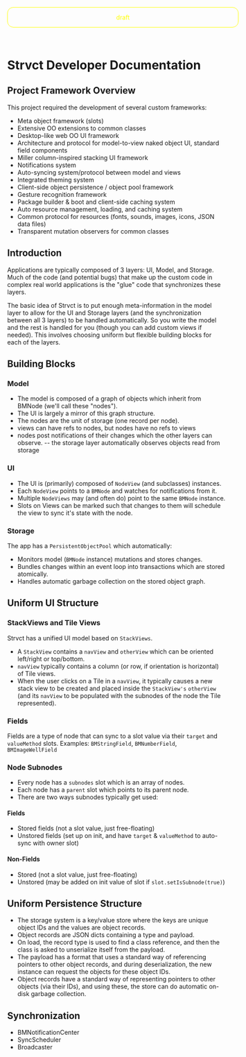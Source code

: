<div style="color: yellow; margin-bottom: 5em; width:100%; text-align: center; border: 1px solid yellow; padding: 1em; border-radius: 1em;">draft</div>

# Strvct Developer Documentation

## Project Framework Overview

This project required the development of several custom frameworks:

- Meta object framework (slots)
- Extensive OO extensions to common classes
- Desktop-like web OO UI framework
- Architecture and protocol for model-to-view naked object UI, standard field components
- Miller column-inspired stacking UI framework
- Notifications system
- Auto-syncing system/protocol between model and views
- Integrated theming system
- Client-side object persistence / object pool framework
- Gesture recognition framework
- Package builder & boot and client-side caching system
- Auto resource management, loading, and caching system
- Common protocol for resources (fonts, sounds, images, icons, JSON data files)
- Transparent mutation observers for common classes

## Introduction

Applications are typically composed of 3 layers: UI, Model, and Storage. Much of the code (and potential bugs) that make up the custom code in complex real world applications is the "glue" code that synchronizes these layers.

The basic idea of Strvct is to put enough meta-information in the model layer to allow for the UI and Storage layers (and the synchronization between all 3 layers) to be handled automatically. So you write the model and the rest is handled for you (though you can add custom views if needed). This involves choosing uniform but flexible building blocks for each of the layers.

## Building Blocks

### Model

- The model is composed of a graph of objects which inherit from BMNode (we'll call these "nodes").
- The UI is largely a mirror of this graph structure.
- The nodes are the unit of storage (one record per node).
- views can have refs to nodes, but nodes have no refs to views
- nodes post notifications of their changes which the other layers can observe.
  -- the storage layer automatically observes objects read from storage

### UI

- The UI is (primarily) composed of `NodeView` (and subclasses) instances.
- Each `NodeView` points to a `BMNode` and watches for notifications from it.
- Multiple `NodeViews` may (and often do) point to the same `BMNode` instance.
- Slots on Views can be marked such that changes to them will schedule the view to sync it's state with the node.

### Storage

The app has a `PersistentObjectPool` which automatically:

- Monitors model (`BMNode` instance) mutations and stores changes.
- Bundles changes within an event loop into transactions which are stored atomically.
- Handles automatic garbage collection on the stored object graph.

## Uniform UI Structure

### StackViews and Tile Views

Strvct has a unified UI model based on `StackViews`.

- A `StackView` contains a `navView` and `otherView` which can be oriented left/right or top/bottom.
- `navView` typically contains a column (or row, if orientation is horizontal) of Tile views.
- When the user clicks on a Tile in a `navView`, it typically causes a new stack view to be created and placed inside the `StackView's` `otherView` (and its `navView` to be populated with the subnodes of the node the Tile represented).

### Fields

Fields are a type of node that can sync to a slot value via their `target` and `valueMethod` slots.
Examples: `BMStringField`, `BMNumberField`, `BMImageWellField`

### Node Subnodes

- Every node has a `subnodes` slot which is an array of nodes.
- Each node has a `parent` slot which points to its parent node.
- There are two ways subnodes typically get used:

#### Fields

- Stored fields (not a slot value, just free-floating)
- Unstored fields (set up on init, and have `target` & `valueMethod` to auto-sync with owner slot)

#### Non-Fields

- Stored (not a slot value, just free-floating)
- Unstored (may be added on init value of slot if `slot.setIsSubnode(true)`)

## Uniform Persistence Structure

- The storage system is a key/value store where the keys are unique object IDs and the values are object records.
- Object records are JSON dicts containing a type and payload.
- On load, the record type is used to find a class reference, and then the class is asked to unserialize itself from the payload.
- The payload has a format that uses a standard way of referencing pointers to other object records, and during deserialization, the new instance can request the objects for these object IDs.
- Object records have a standard way of representing pointers to other objects (via their IDs), and using these, the store can do automatic on-disk garbage collection.

## Synchronization

- BMNotificationCenter
- SyncScheduler
- Broadcaster
